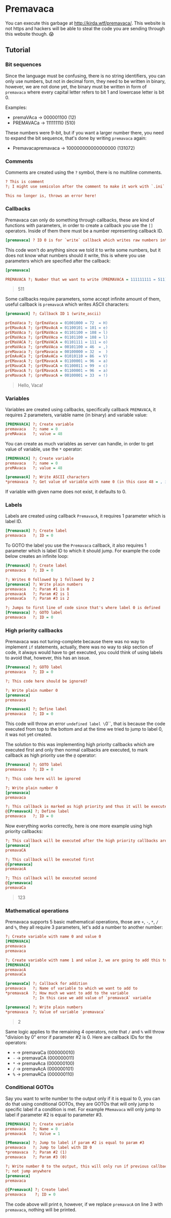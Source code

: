 # Premavaca
You can execute this garbage at http://kirda.wtf/premavaca/. This website is not https and hackers will be able to steal the code you are sending through this website though. 😱

## Tutorial
### Bit sequences
Since the language must be confusing, there is no string identifiers, you can only use numbers, but not in decimal form, they need to be written in binary, however, we are not done yet, the binary must be written in form of `premavaca` where every capital letter refers to bit 1 and lowercase letter is bit 0.

Examples:
+ premaVAca -> 000001100 (12)
+ PREMAVACa -> 111111110 (510)

These numbers were 9-bit, but if you want a larger number there, you need to expand the bit sequence, that's done by writing `premavaca` again:
+ Premavacapremavaca -> 100000000000000000 (131072)

### Comments
Comments are created using the `?` symbol, there is no multiline comments.
```ini
? This is comment
?; I might use semicolon after the comment to make it work with `.ini` syntax

This no longer is, throws an error here!
```

### Callbacks
Premavaca can only do something through callbacks, these are kind of functions with parameters, in order to create a callback you use the `[]` operators. Inside of them there must be a number representing callback ID.
```ini
[premavaca] ? ID 0 is for `write` callback which writes raw numbers into output
```
This code won't do anything since we told it to write some numbers, but it does not know what numbers should it write, this is where you use parameters which are specified after the callback:
```ini
[premavaca]

PREMAVACA ?; Number that we want to write (PREMAVACA = 111111111 = 511)

```
> 511

Some callbacks require parameters, some accept infinite amount of them, useful callback is `premavacA` which writes ASCII characters:
```ini
[premavacA] ?; Callback ID 1 (write_ascii)

prEmaVaca ?; (prEmaVaca = 01001000 = 72  = H)
prEMavAcA ?; (prEMavAcA = 01100101 = 101 = e)
prEMaVAca ?; (prEMaVAca = 01101100 = 108 = l)
prEMaVAca ?; (prEMaVAca = 01101100 = 108 = l)
prEMaVACA ?; (prEMaVACA = 01101111 = 111 = o)
preMaVAca ?; (preMaVAca = 00101100 = 46  = ,)
preMavaca ?; (preMavaca = 00100000 = 32  =  )
prEmAvACa ?; (prEmAvACa = 01010110 = 86  = V)
prEMavacA ?; (prEMavacA = 01100001 = 96  = a)
prEMavaCA ?; (prEMavaCA = 01100011 = 99  = c)
prEMavacA ?; (prEMavacA = 01100001 = 96  = a)
preMavacA ?; (preMavacA = 00100001 = 33  = !)
```
> Hello, Vaca!

### Variables
Variables are created using callbacks, specifically callback `PREMAVACA`, it requires 2 parameters, variable name (in binary) and variable value:
```ini
[PREMAVACA] ?; Create variable
premavaca   ?; name = 0
preMAvaca   ?; value = 48

```
You can create as much variables as server can handle, in order to get value of variable, use the `*` operator:
```ini
[PREMAVACA] ?; Create variable
premavaca   ?; name = 0
preMAvaca   ?; value = 48

[premavacA] ?; Write ASCII characters
*premavaca  ?; Get value of variable with name 0 (in this case 48 = , in ASCII)
```
If variable with given name does not exist, it defaults to 0.

### Labels
Labels are created using callback `PremavacA`, it requires 1 parameter which is label ID.
```ini
[PremavacA] ?; Create label
premavaca   ?; ID = 0
```
To GOTO the label you use the `Premavaca` callback, it also requires 1 parameter which is label ID to which it should jump. For example the code below creates an infinite loop:
```ini
[PremavacA] ?; Create label
premavaca   ?; ID = 0

?; Writes 0 followed by 1 followed by 2
[premavaca] ?; Write plain numbers
premavaca   ?; Param #1 is 0
premavacA   ?; Param #2 is 1
premavaCa   ?; Param #3 is 2

?; Jumps to first line of code since that's where label 0 is defined
[Premavaca] ?; GOTO label
premavaca   ?; ID = 0

```
### High priority callbacks
Premavaca was not turing-complete because there was no way to implement `if` statements, actually, there was no way to skip section of code, it always would have to get executed, you could think of using labels to avoid that, however, this has an issue.
```ini
[Premavaca] ?; GOTO label
premavaca   ?; ID = 0

?; This code here should be ignored?

?; Write plain number 0
[premavaca]
premavaca

[PremavacA] ?; Define label
premavaca   ?; ID = 0
```
This code will throw an error `undefined label \`0\``, that is because the code executed from top to the bottom and at the time we tried to jump to label 0, it was not yet created.

The solution to this was implementing high priority callbacks which are executed first and only then normal callbacks are executed, to mark callback as high priority use the `@` operator:
```ini
[Premavaca] ?; GOTO label
premavaca   ?; ID = 0

?; This code here will be ignored

?; Write plain number 0
[premavaca]
premavaca

?; This callback is marked as high priority and thus it will be executed first
@[PremavacA] ?; Define label
premavaca   ?; ID = 0
```
Now everything works correctly, here is one more example using high priority callbacks:
```ini
?; This callback will be executed after the high priority callbacks are done
[premavaca]
premavaCA

?; This callback will be executed first
@[premavaca]
premavacA

?; This callback will be executed second
@[premavaca]
premavaCa
```
> 123

### Mathematical operations
Premavaca supports 5 basic mathematical operations, those are `+`, `-`, `*`, `/` and `%`, they all require 3 parameters, let's add a number to another number:
```ini
?; Create variable with name 0 and value 0
[PREMAVACA]
premavaca
premavaca

?; Create variable with name 1 and value 2, we are going to add this to name 0
[PREMAVACA]
premavacA
premavaCa

[premavaCa] ?; Callback for addition
premavaca   ?; Name of variable to which we want to add to
*premavacA  ?; How much we want to add to the variable
            ?; In this case we add value of `premavacA` variable

[premavaca] ?; Write plain numbers
*premavaca  ?; Value of variable `premavaca`

```
> 2

Same logic applies to the remaining 4 operators, note that `/` and `%` will throw "division by 0" error if parameter #2 is 0. Here are callback IDs for the operators:
* `+` -> premavaCa (000000010)
* `-` -> premavaCA (000000011)
* `*` -> premavAca (000000100)
* `/` -> premavAcA (000000101)
* `%` -> premavACa (000000110)

### Conditional GOTOs
Say you want to write number to the output only if it is equal to 0, you can do that using conditional GOTOs, they are GOTOs that will only jump to specific label if a condition is met. For example `PRemavaca` will only jump to label if parameter #2 is equal to parameter #3.
```ini
[PREMAVACA] ?; Create variable
premavaca   ?; Name = 0
premavacA   ?; Value = 1

[PRemavaca] ?; Jump to label if param #2 is equal to param #3
premavaca   ?; Jump to label with ID 0
*premavaca  ?; Param #2 (1)
premavaca   ?; Param #3 (0)

?; Write number 0 to the output, this will only run if previous callback did
?; not jump anywhere
[premavaca]
premavaca

@[PremavacA] ?; Create label
premavaca    ?; ID = 0

```
The code above will print `0`, however, if we replace `premavacA` on line 3 with `premavaca`, nothing will be printed.
